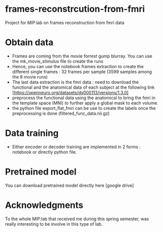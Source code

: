 # frames-reconstrcution-from-fmri
Project for MIP:lab on frames reconstruction from fmri data


# Obtain data

- Frames are coming from the movie forrest gump blurray. You can use the mk_movie_stimulus file to create the runs
- Hence, you can use the notebook frames extraction to create the different single frames : 32 frames per sample (3599 samples among the 8 movie runs)
- The last data extraction is the fmri data : need to download the functional and the anatomical data of each subject at the following link [https://openneuro.org/datasets/ds000113/versions/1.3.0]
- preprocess the functional data using the anatomical to bring the fmri in the template space (MNI) to further apply a global mask to each volume.
- the python file export_flat_fmri can be use to create the labels once the preprocessing is done (filtered_func_data.nii.gz)

# Data training

- Either encoder or decoder training are implemented in 2 forms : notebook or directly python file.

# Pretrained model 

You can download pretrained model directly here [google drive]

# Acknowledgments

To the whole MIP:lab that received me during this spring semester, was really interesting to be involve in this type of lab.

